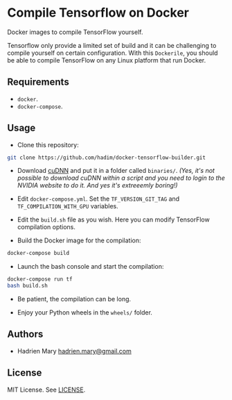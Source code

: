 # Compile Tensorflow on Docker

Docker images to compile TensorFlow yourself.

Tensorflow only provide a limited set of build and it can be challenging to compile yourself on certain configuration. With this `Dockerile`, you should be able to compile TensorFlow on any Linux platform that run Docker.

## Requirements

- `docker`.
- `docker-compose`.

## Usage

- Clone this repository:

```bash
git clone https://github.com/hadim/docker-tensorflow-builder.git
```

- Download [cuDNN](https://developer.nvidia.com/cudnn) and put it in a folder called `binaries/`. *(Yes, it's not possible to download cuDNN within a script and you need to login to the NVIDIA website to do it. And yes it's extreeemly boring!)*

- Edit `docker-compose.yml`. Set the `TF_VERSION_GIT_TAG` and `TF_COMPILATION_WITH_GPU` variables.

- Edit the `build.sh` file as you wish. Here you can modify TensorFlow compilation options.

- Build the Docker image for the compilation:

```bash
docker-compose build
```

- Launch the bash console and start the compilation:

```bash
docker-compose run tf
bash build.sh
```

- Be patient, the compilation can be long.

- Enjoy your Python wheels in the `wheels/` folder.

## Authors

- Hadrien Mary <hadrien.mary@gmail.com>

## License

MIT License. See [LICENSE](LICENSE).